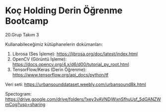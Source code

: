 # Koç Holding Derin Öğrenme Bootcamp

20.Grup Takım 3

Kullanabileceğimiz kütüphanelerin dokümanları:

1) Librosa (Ses İşleme): https://librosa.org/doc/latest/index.html
2) OpenCV (Görüntü İşleme): https://docs.opencv.org/4.x/d6/d00/tutorial_py_root.html
3) TensorFlow/Keras (Derin Öğrenme): https://www.tensorflow.org/api_docs/python/tf

Veri seti: https://urbansounddataset.weebly.com/urbansound8k.html

Spectogram: https://drive.google.com/drive/folders/1xey3vAVNDjWxnSfhuUsf_5dGANZWmCog?usp=sharing

